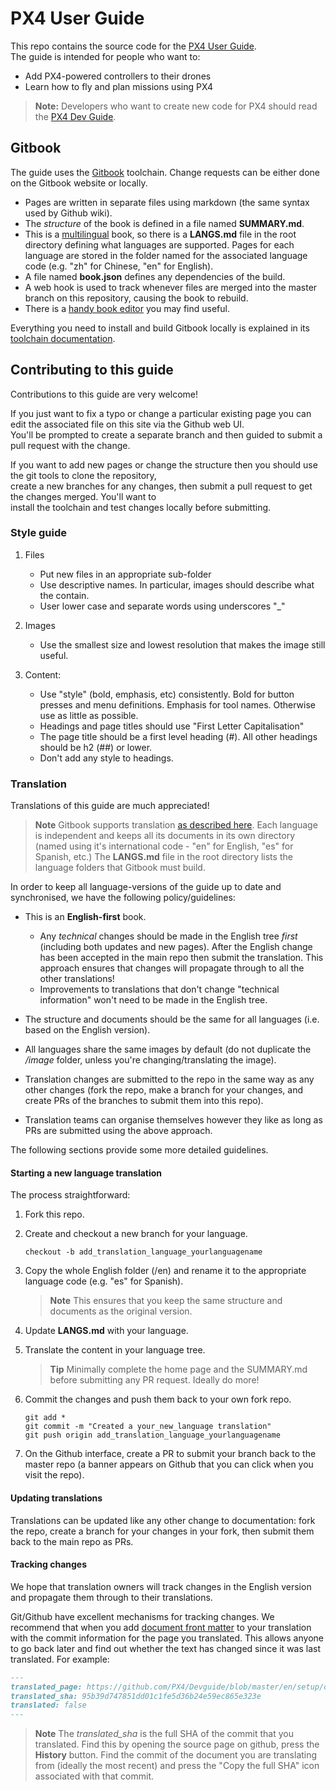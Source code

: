 # PX4 User Guide

This repo contains the source code for the [PX4 User Guide](https://docs.px4.io/en/).  
The guide is intended for people who want to:

* Add PX4-powered controllers to their drones
* Learn how to fly and plan missions using PX4

> **Note:** Developers who want to create new code for PX4 should read the [PX4 Dev Guide](https://dev.px4.io/).

## Gitbook

The guide uses the [Gitbook](https://www.gitbook.com/about) toolchain. Change requests can be either done on the Gitbook website or locally.

* Pages are written in separate files using markdown \(the same syntax used by Github wiki\). 
* The _structure_ of the book is defined in a file named **SUMMARY.md**.
* This is a [multilingual](https://toolchain.gitbook.com/languages.html) book, 
  so there is a **LANGS.md** file in the root directory defining what languages are supported. 
  Pages for each language are stored in the folder named for the associated language code \(e.g. "zh" for Chinese, "en" for English\). 
* A file named **book.json** defines any dependencies of the build.
* A web hook is used to track whenever files are merged into the master branch on this repository, causing the book to rebuild.
* There is a [handy book editor](https://gitbookio.gitbooks.io/documentation/content/editor/index.html) you may find useful.

Everything you need to install and build Gitbook locally is explained in its [toolchain documentation](https://toolchain.gitbook.com/).

## Contributing to this guide

Contributions to this guide are very welcome!

If you just want to fix a typo or change a particular existing page you can edit the associated file on this site via the Github web UI.  
You'll be prompted to create a separate branch and then guided to submit a pull request with the change.

If you want to add new pages or change the structure then you should use the git tools to clone the repository,   
create a new branches for any changes, then submit a pull request to get the changes merged. You'll want to  
install the toolchain and test changes locally before submitting.

### Style guide

1. Files

   * Put new files in an appropriate sub-folder
   * Use descriptive names. In particular, images should describe what the contain.
   * User lower case and separate words using underscores "\_"

2. Images

   * Use the smallest size and lowest resolution that makes the image still useful.

3. Content:

   * Use "style" \(bold, emphasis, etc\) consistently. Bold for button presses and menu definitions. 
     Emphasis for tool names. Otherwise use as little as possible.
   * Headings and page titles should use "First Letter Capitalisation"
   * The page title should be a first level heading \(\#\). All other headings should be h2 \(\#\#\) or lower.
   * Don't add any style to headings.

### Translation

Translations of this guide are much appreciated!

> **Note** Gitbook supports translation [as described here](https://toolchain.gitbook.com/languages.html). Each language is independent and keeps all its documents in its own directory \(named using it's international code - "en" for English, "es" for Spanish, etc.\) The **LANGS.md** file in the root directory lists the language folders that Gitbook must build.

In order to keep all language-versions of the guide up to date and synchronised, we have the following policy/guidelines:

* This is an **English-first** book.

  * Any _technical_ changes should be made in the English tree _first_ \(including both updates and new pages\). After the English change has been accepted in the main repo then submit the translation. This approach ensures that changes will propagate through to all the other translations!
  * Improvements to translations that don't change "technical information" won't need to be made in the English tree.

* The structure and documents should be the same for all languages \(i.e. based on the English version\).
* All languages share the same images by default \(do not duplicate the _/image_ folder, unless you're changing/translating the image\).
* Translation changes are submitted to the repo in the same way as any other changes \(fork the repo, make a branch for your changes, and create PRs of the branches to submit them into this repo\).
* Translation teams can organise themselves however they like as long as PRs are submitted using the above approach.

The following sections provide some more detailed guidelines.

#### Starting a new language translation

The process straightforward:

1. Fork this repo.
2. Create and checkout a new branch for your language.

   ```
   checkout -b add_translation_language_yourlanguagename
   ```

3. Copy the whole English folder \(/en\) and rename it to the appropriate language code \(e.g. "es" for Spanish\).

   > **Note** This ensures that you keep the same structure and documents as the original version.

4. Update **LANGS.md** with your language.

5. Translate the content in your language tree.

   > **Tip** Minimally complete the home page and the SUMMARY.md before submitting any PR request. Ideally do more!

6. Commit the changes and push them back to your own fork repo.

   ```
   git add *
   git commit -m "Created a your_new_language translation"
   git push origin add_translation_language_yourlanguagename
   ```

7. On the Github interface, create a PR to submit your branch back to the master repo \(a banner appears on Github that you can click when you visit the repo\).

#### Updating translations

Translations can be updated like any other change to documentation: fork the repo, create a branch for your changes in your fork, then submit them back to the main repo as PRs.

#### Tracking changes

We hope that translation owners will track changes in the English version and propagate them through to their translations.

Git/Github have excellent mechanisms for tracking changes. We recommend that when you add [document front matter](https://toolchain.gitbook.com/pages.html#front-matter) to your translation with the commit information for the page you translated. This allows anyone to go back later and find out whether the text has changed since it was last translated. For example:

```md
---
translated_page: https://github.com/PX4/Devguide/blob/master/en/setup/config_initial.md
translated_sha: 95b39d747851dd01c1fe5d36b24e59ec865e323e
translated: false
---
```

> **Note** The *translated_sha* is the full SHA of the commit that you translated. Find this by opening the source page on github, press the **History** button. Find the commit of the document you are translating from (ideally the most recent) and press the "Copy the full SHA" icon associated with that commit.

